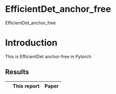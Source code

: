 # EfficientDet_anchor_free
EfficientDet_anchor_free



# Introduction
This is EfficientDet anchor-free in Pytorch


## Results
|        |This report| Paper   |
| :----- | :-----    | :------ |
